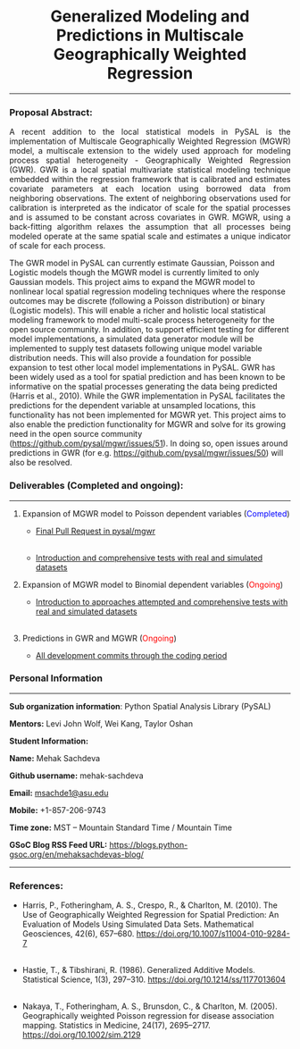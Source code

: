 
# <center> Generalized Modeling and Predictions in Multiscale Geographically Weighted Regression <center>

***

### Proposal Abstract:

<p align="justify"> A recent addition to the local statistical models in PySAL is the implementation of Multiscale Geographically Weighted Regression (MGWR) model, a multiscale extension to the widely used approach for modeling process spatial heterogeneity - Geographically Weighted Regression (GWR). GWR is a local spatial multivariate statistical modeling technique embedded within the regression framework that is calibrated and estimates covariate parameters at each location using borrowed data from neighboring observations. The extent of neighboring observations used for calibration is interpreted as the indicator of scale for the spatial processes and is assumed to be constant across covariates in GWR. MGWR, using a back-fitting algorithm relaxes the assumption that all processes being modeled operate at the same spatial scale and estimates a unique indicator of scale for each process.<br>
    
The GWR model in PySAL can currently estimate Gaussian, Poisson and Logistic models though the MGWR model is currently limited to only Gaussian models. This project aims to expand the MGWR model to nonlinear local spatial regression modeling techniques where the response outcomes may be discrete (following a Poisson distribution) or binary (Logistic models). This will enable a richer and holistic local statistical modeling framework to model multi-scale process heterogeneity for the open source community. In addition, to support efficient testing for different model implementations, a simulated data generator module will be implemented to supply test datasets following unique model variable distribution needs. This will also provide a foundation for possible expansion to test other local model implementations in PySAL. GWR has been widely used as a tool for spatial prediction and has been known to be informative on the spatial processes generating the data being predicted (Harris et al., 2010). While the GWR implementation in PySAL facilitates the predictions for the dependent variable at unsampled locations, this functionality has not been implemented for MGWR yet. This project aims to also enable the prediction functionality for MGWR and solve for its growing need in the open source community (https://github.com/pysal/mgwr/issues/51). In doing so, open issues around predictions in GWR (for e.g. https://github.com/pysal/mgwr/issues/50) will also be resolved. </p>


### Deliverables (Completed and ongoing):

***

1. Expansion of MGWR model to Poisson dependent variables  (<font color=blue>Completed</font>)

    - [Final Pull Request in pysal/mgwr](https://github.com/pysal/mgwr/pull/72) <br><br>
    
    - [Introduction and comprehensive tests with real and simulated datasets](http://localhost:8889/notebooks/Notebooks/Index.ipynb)
    


2. Expansion of MGWR model to Binomial dependent variables  (<font color=red>Ongoing</font>)

    - [Introduction to approaches attempted and comprehensive tests with real and simulated datasets](http://localhost:8889/notebooks/Notebooks/Index.ipynb)<br><br>

3. Predictions in GWR and MGWR  (<font color=red>Ongoing</font>)

    - [All development commits through the coding period](https://github.com/pysal/mgwr/commits/gsoc19)

### Personal Information

***

**Sub organization information**: Python Spatial Analysis Library (PySAL)<br>


**Mentors:** Levi John Wolf, Wei Kang, Taylor Oshan


**Student Information:**

**Name:** Mehak Sachdeva

**Github username:** mehak-sachdeva

**Email:** msachde1@asu.edu

**Mobile:** +1-857-206-9743

**Time zone:** MST – Mountain Standard Time / Mountain Time

**GSoC Blog RSS Feed URL:** https://blogs.python-gsoc.org/en/mehaksachdevas-blog/

***

### References:

- Harris, P., Fotheringham, A. S., Crespo, R., & Charlton, M. (2010). The Use of Geographically Weighted Regression for Spatial Prediction: An Evaluation of Models Using Simulated Data Sets. Mathematical Geosciences, 42(6), 657–680. https://doi.org/10.1007/s11004-010-9284-7 <br><br>

- Hastie, T., & Tibshirani, R. (1986). Generalized Additive Models. Statistical Science, 1(3), 297–310. https://doi.org/10.1214/ss/1177013604<br><br>

- Nakaya, T., Fotheringham, A. S., Brunsdon, C., & Charlton, M. (2005). Geographically weighted Poisson regression for disease association mapping. Statistics in Medicine, 24(17), 2695–2717. https://doi.org/10.1002/sim.2129
